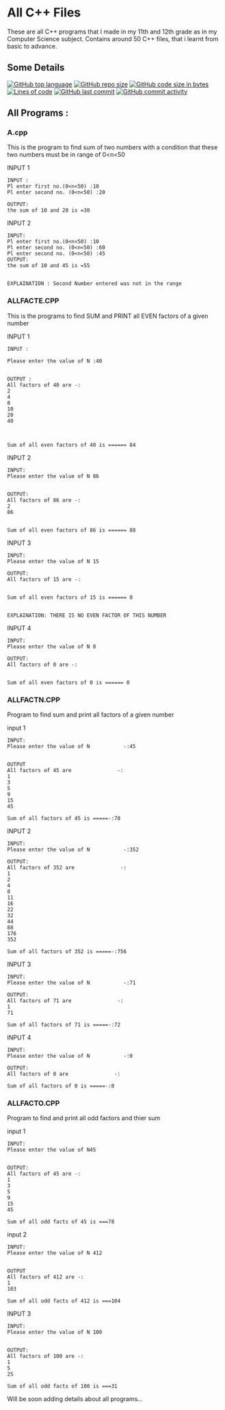 
# All C++ Files

These are all C++ programs that I made in my 11th and 12th grade as in my 
Computer Science subject. Contains around 50 C++ files, that i learnt from
basic to advance.

## Some Details

[![GitHub top language](https://img.shields.io/github/languages/top/gillgurvijay01/grade12-cse)]()
[![GitHub repo size](https://img.shields.io/github/repo-size/gillgurvijay01/grade12-cs)]()
[![GitHub code size in bytes](https://img.shields.io/github/languages/code-size/gillgurvijay01/grade12-cs)]()
[![Lines of code](https://img.shields.io/tokei/lines/github/gillgurvijay01/grade12-cs)]()
[![GitHub last commit](https://img.shields.io/github/last-commit/gillgurvijay01/grade12-cs)]()
[![GitHub commit activity](https://img.shields.io/github/commit-activity/y/gillgurvijay01/grade12-cs)]()

## All Programs :

### A.cpp

This is the program to find sum of two numbers with a condition that these two numbers must be in range of  0<n<50

INPUT 1

```
INPUT :
Pl enter first no.(0<n<50) :10
Pl enter second no. (0<n<50) :20

OUTPUT:
the sum of 10 and 20 is =30
```

INPUT 2 

```
INPUT:
Pl enter first no.(0<n<50) :10
Pl enter second no. (0<n<50) :60
Pl enter second no. (0<n<50) :45
OUTPUT:
the sum of 10 and 45 is =55


EXPLAINATION : Second Number entered was not in the range
```
### ALLFACTE.CPP

This is the programs to find SUM and PRINT  all  EVEN factors of a given number 

INPUT 1

```
INPUT :

Please enter the value of N :40


OUTPUT :
All factors of 40 are -: 
2
4
8
10
20
40



Sum of all even factors of 40 is ====== 84
```

INPUT 2

```
INPUT:
Please enter the value of N 86


OUTPUT:
All factors of 86 are -: 
2
86


Sum of all even factors of 86 is ====== 88

```

INPUT 3

```
INPUT:
Please enter the value of N 15

OUTPUT:
All factors of 15 are -: 


Sum of all even factors of 15 is ====== 0


EXPLAINATION: THERE IS NO EVEN FACTOR OF THIS NUMBER
```

INPUT 4

```
INPUT:
Please enter the value of N 0

OUTPUT:
All factors of 0 are -: 


Sum of all even factors of 0 is ====== 0
```

### ALLFACTN.CPP

Program to find sum and print all factors of a given number 

input 1

```
INPUT:
Please enter the value of N           -:45


OUTPUT
All factors of 45 are               -:
1
3
5
9
15
45

Sum of all factors of 45 is =====-:78
```

INPUT 2

```
INPUT:
Please enter the value of N           -:352

OUTPUT:
All factors of 352 are               -:
1
2
4
8
11
16
22
32
44
88
176
352

Sum of all factors of 352 is =====-:756
```

INPUT 3

```
INPUT:
Please enter the value of N           -:71

OUTPUT:
All factors of 71 are               -:
1
71

Sum of all factors of 71 is =====-:72
```

INPUT 4

```
INPUT:
Please enter the value of N           -:0

OUTPUT:
All factors of 0 are               -:

Sum of all factors of 0 is =====-:0
```
### ALLFACTO.CPP

Program to find and print all odd factors and thier sum 

input 1

```
INPUT:
Please enter the value of N45


OUTPUT:
All factors of 45 are -: 
1
3
5
9
15
45

Sum of all odd facts of 45 is ===78
```

input 2

```
INPUT:
Please enter the value of N 412


OUTPUT
All factors of 412 are -: 
1
103

Sum of all odd facts of 412 is ===104
```

INPUT 3

```
INPUT:
Please enter the value of N 100


OUTPUT:
All factors of 100 are -: 
1
5
25

Sum of all odd facts of 100 is ===31
```





Will be soon adding details about all programs...
